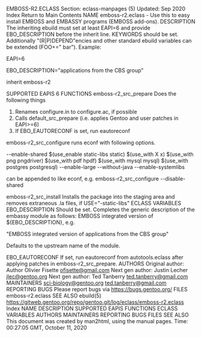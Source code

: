 EMBOSS-R2.ECLASS
Section: eclass-manpages (5)
Updated: Sep 2020
Index Return to Main Contents
NAME
emboss-r2.eclass - Use this to easy install EMBOSS and EMBASSY programs (EMBOSS add-ons).
DESCRIPTION
The inheriting ebuild must set at least EAPI=6 and provide EBO_DESCRIPTION before the inherit line. KEYWORDS should be set. Additionally "(R|P)DEPEND"encies and other standard ebuild variables can be extended (FOO+=" bar").
Example:

EAPI=6

EBO_DESCRIPTION="applications from the CBS group"

inherit emboss-r2

SUPPORTED EAPIS
6
FUNCTIONS
emboss-r2_src_prepare
Does the following things

 1. Renames configure.in to configure.ac, if possible
 2. Calls default_src_prepare (i.e.
    applies Gentoo and user patches in EAPI>=6)
 3. If EBO_EAUTORECONF is set, run eautoreconf

emboss-r2_src_configure
runs econf with following options.

 --enable-shared
 $(use_enable static-libs static)
 $(use_with X x)
 $(use_with png pngdriver)
 $(use_with pdf hpdf)
 $(use_with mysql mysql)
 $(use_with postgres postgresql)
 --enable-large
 --without-java
 --enable-systemlibs


 can be appended to like econf, e.g.
   emboss-r2_src_configure --disable-shared

emboss-r2_src_install
Installs the package into the staging area and removes extraneous .la files, if USE="-static-libs"
ECLASS VARIABLES
EBO_DESCRIPTION
Should be set. Completes the generic description of the embassy module as follows:
EMBOSS integrated version of ${EBO_DESCRIPTION}, e.g.

"EMBOSS integrated version of applications from the CBS group"

Defaults to the upstream name of the module.

EBO_EAUTORECONF
If set, run eautoreconf from autotools.eclass after applying patches in emboss-r2_src_prepare.
AUTHORS
Original author: Author Olivier Fisette <ofisette@gmail.com>
Next gen author: Justin Lecher <jlec@gentoo.org>
Next gen author: Ted Tanberry <ted.tanberry@gmail.com>
MAINTAINERS
sci-biology@gentoo.org
ted.tanberry@gmail.com
REPORTING BUGS
Please report bugs via https://bugs.gentoo.org/
FILES
emboss-r2.eclass
SEE ALSO
ebuild(5)
https://gitweb.gentoo.org/repo/gentoo.git/log/eclass/emboss-r2.eclass
Index
NAME
DESCRIPTION
SUPPORTED EAPIS
FUNCTIONS
ECLASS VARIABLES
AUTHORS
MAINTAINERS
REPORTING BUGS
FILES
SEE ALSO
This document was created by man2html, using the manual pages.
Time: 00:27:05 GMT, October 11, 2020
